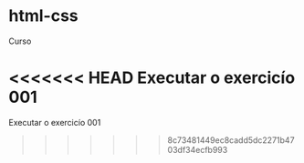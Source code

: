 # html-css 
 Curso

<<<<<<< HEAD
 <a herf="https://marcelabolognese.github.io/html-css/exercicios/ex001/index.html"> Executar o exercicío 001</a>
=======
 <a herf="https://marcelabolognese.github.io/html-css/exercicios/ex001/index.html"> Executar o exercicío 001 </a>
>>>>>>> 8c73481449ec8cadd5dc2271b4703df34ecfb993


